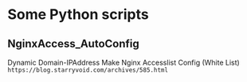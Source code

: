 # Some Python scripts

## NginxAccess_AutoConfig
Dynamic Domain-IPAddress Make Nginx Accesslist Config (White List)
```https://blog.starryvoid.com/archives/585.html```
